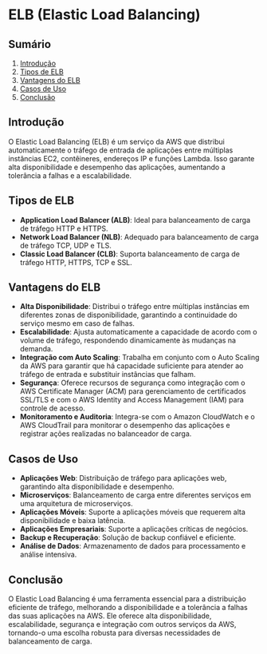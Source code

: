 # ELB (Elastic Load Balancing)

## Sumário
1. [Introdução](#introdução)
2. [Tipos de ELB](#tipos-de-elb)
3. [Vantagens do ELB](#vantagens-do-elb)
4. [Casos de Uso](#casos-de-uso)
5. [Conclusão](#conclusão)

## Introdução
O Elastic Load Balancing (ELB) é um serviço da AWS que distribui automaticamente o tráfego de entrada de aplicações entre múltiplas instâncias EC2, contêineres, endereços IP e funções Lambda. Isso garante alta disponibilidade e desempenho das aplicações, aumentando a tolerância a falhas e a escalabilidade.

## Tipos de ELB
- **Application Load Balancer (ALB)**: Ideal para balanceamento de carga de tráfego HTTP e HTTPS.
- **Network Load Balancer (NLB)**: Adequado para balanceamento de carga de tráfego TCP, UDP e TLS.
- **Classic Load Balancer (CLB)**: Suporta balanceamento de carga de tráfego HTTP, HTTPS, TCP e SSL.

## Vantagens do ELB
- **Alta Disponibilidade**: Distribui o tráfego entre múltiplas instâncias em diferentes zonas de disponibilidade, garantindo a continuidade do serviço mesmo em caso de falhas.
- **Escalabilidade**: Ajusta automaticamente a capacidade de acordo com o volume de tráfego, respondendo dinamicamente às mudanças na demanda.
- **Integração com Auto Scaling**: Trabalha em conjunto com o Auto Scaling da AWS para garantir que há capacidade suficiente para atender ao tráfego de entrada e substituir instâncias que falham.
- **Segurança**: Oferece recursos de segurança como integração com o AWS Certificate Manager (ACM) para gerenciamento de certificados SSL/TLS e com o AWS Identity and Access Management (IAM) para controle de acesso.
- **Monitoramento e Auditoria**: Integra-se com o Amazon CloudWatch e o AWS CloudTrail para monitorar o desempenho das aplicações e registrar ações realizadas no balanceador de carga.

## Casos de Uso
- **Aplicações Web**: Distribuição de tráfego para aplicações web, garantindo alta disponibilidade e desempenho.
- **Microserviços**: Balanceamento de carga entre diferentes serviços em uma arquitetura de microserviços.
- **Aplicações Móveis**: Suporte a aplicações móveis que requerem alta disponibilidade e baixa latência.
- **Aplicações Empresariais**: Suporte a aplicações críticas de negócios.
- **Backup e Recuperação**: Solução de backup confiável e eficiente.
- **Análise de Dados**: Armazenamento de dados para processamento e análise intensiva.

## Conclusão
O Elastic Load Balancing é uma ferramenta essencial para a distribuição eficiente de tráfego, melhorando a disponibilidade e a tolerância a falhas das suas aplicações na AWS. Ele oferece alta disponibilidade, escalabilidade, segurança e integração com outros serviços da AWS, tornando-o uma escolha robusta para diversas necessidades de balanceamento de carga.
